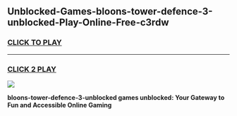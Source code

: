 
## Unblocked-Games-bloons-tower-defence-3-unblocked-Play-Online-Free-c3rdw
<h3>
<a href="https://premium76.site?title=bloons-tower-defence-3-unblocked&ref=26A">CLICK TO PLAY</a></h3>
<hr>

<h3>
<a href="https://premium76.site?title=bloons-tower-defence-3-unblocked&ref=26A">CLICK 2 PLAY</a>
  
</h3>

<a href="https://premium76.site?title=bloons-tower-defence-3-unblocked&ref=26A"><img src="https://clearcache.store/games.png"></a>


**bloons-tower-defence-3-unblocked games unblocked: Your Gateway to Fun and Accessible Online Gaming**

